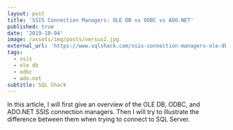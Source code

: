 ```yaml
---
layout: post
title: 'SSIS Connection Managers: OLE DB vs ODBC vs ADO.NET'
published: true
date: '2019-10-04'
image: /assets/img/posts/versus2.jpg
external_url: 'https://www.sqlshack.com/ssis-connection-managers-ole-db-vs-odbc-vs-ado-net/'
tags:
  - ssis
  - ole db
  - odbc
  - ado.net
subtitle: SQL Shack
---
```

In this article, I will first give an overview of the OLE DB, ODBC, and ADO.NET SSIS connection managers. Then I will try to illustrate the difference between them when trying to connect to SQL Server.
